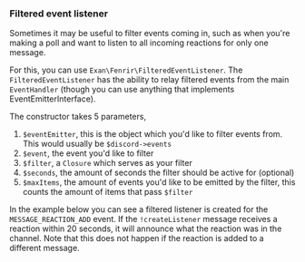 ### Filtered event listener

Sometimes it may be useful to filter events coming in, such as when you're making a poll and want to listen to all incoming reactions for only one message.

For this, you can use `Exan\Fenrir\FilteredEventListener`.
The `FilteredEventListener` has the ability to relay filtered events from the main `EventHandler` (though you can use anything that implements EventEmitterInterface).

The constructor takes 5 parameters,

1. `$eventEmitter`, this is the object which you'd like to filter events from. This would usually be `$discord->events`
2. `$event`, the event you'd like to filter
3. `$filter`, a `Closure` which serves as your filter
4. `$seconds`, the amount of seconds the filter should be active for (optional)
5. `$maxItems`, the amount of events you'd like to be emitted by the filter, this counts the amount of items that pass `$filter`

In the example below you can see a filtered listener is created for the `MESSAGE_REACTION_ADD` event. If the `!createListener` message receives a reaction within 20 seconds, it will announce what the reaction was in the channel. Note that this does not happen if the reaction is added to a different message.
